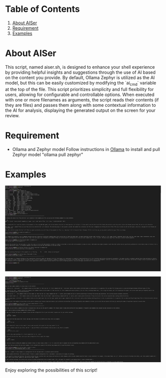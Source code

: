 
# Table of Contents

1.  [About AISer](#orgf2968fe)
2.  [Requirement](#org6470f34)
3.  [Examples](#org3b590be)



<a id="orgf2968fe"></a>

# About AISer

This script, named aiser.sh, is designed to enhance your shell experience by providing helpful insights and suggestions through the use of AI
based on the content you provide. By default, Ollama Zephyr is utilized as the AI model, but this can be easily customized by modifying the \`ai<sub>cmd</sub>\`
variable at the top of the file. This script prioritizes simplicity and full flexibility for users, allowing for configurable and controllable options.
When executed with one or more filenames as arguments, the script reads their contents (if they are files) and passes them along with some contextual
information to the AI for analysis, displaying the generated output on the screen for your review.


<a id="org6470f34"></a>

# Requirement

-   Ollama and Zephyr model
    Follow instructions in [Ollama](https://github.com/ollama/ollama) to install and pull Zephyr model "ollama pull zephyr"


<a id="org3b590be"></a>

# Examples

![img](./figs/p1.png "Operate files")

![img](./figs/p2.png "Query commands")

Enjoy exploring the possibilities of this script!

